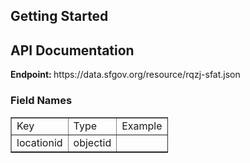 <h2> Getting Started </h2>

<h2> API Documentation </h2>
<b>Endpoint: </b> https://data.sfgov.org/resource/rqzj-sfat.json
<h3>Field Names</h3>
<table style="width: 50%;" border="1">
<tbody>
<tr>
  <td>Key</td>
  <td>Type</td>
  <td>Example</td>
  </tr>
<tr>
<td>locationid</td>
<td>objectid</td>
  <td></td>
</tr>
</tbody>
</table>

